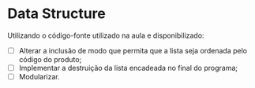 #  Data Structure
Utilizando o código-fonte utilizado na aula e disponibilizado:

- [ ] Alterar a inclusão de modo que permita que a lista seja ordenada pelo código do produto;
- [ ] Implementar a destruição da lista encadeada no final do programa;
- [ ] Modularizar.
